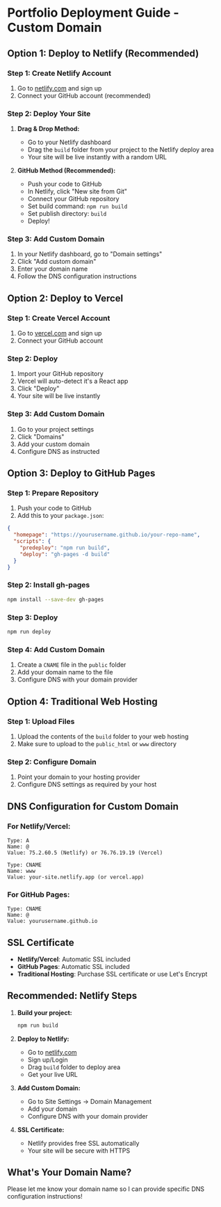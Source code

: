 # Portfolio Deployment Guide - Custom Domain

## Option 1: Deploy to Netlify (Recommended)

### Step 1: Create Netlify Account
1. Go to [netlify.com](https://netlify.com) and sign up
2. Connect your GitHub account (recommended)

### Step 2: Deploy Your Site
1. **Drag & Drop Method:**
   - Go to your Netlify dashboard
   - Drag the `build` folder from your project to the Netlify deploy area
   - Your site will be live instantly with a random URL

2. **GitHub Method (Recommended):**
   - Push your code to GitHub
   - In Netlify, click "New site from Git"
   - Connect your GitHub repository
   - Set build command: `npm run build`
   - Set publish directory: `build`
   - Deploy!

### Step 3: Add Custom Domain
1. In your Netlify dashboard, go to "Domain settings"
2. Click "Add custom domain"
3. Enter your domain name
4. Follow the DNS configuration instructions

## Option 2: Deploy to Vercel

### Step 1: Create Vercel Account
1. Go to [vercel.com](https://vercel.com) and sign up
2. Connect your GitHub account

### Step 2: Deploy
1. Import your GitHub repository
2. Vercel will auto-detect it's a React app
3. Click "Deploy"
4. Your site will be live instantly

### Step 3: Add Custom Domain
1. Go to your project settings
2. Click "Domains"
3. Add your custom domain
4. Configure DNS as instructed

## Option 3: Deploy to GitHub Pages

### Step 1: Prepare Repository
1. Push your code to GitHub
2. Add this to your `package.json`:
```json
{
  "homepage": "https://yourusername.github.io/your-repo-name",
  "scripts": {
    "predeploy": "npm run build",
    "deploy": "gh-pages -d build"
  }
}
```

### Step 2: Install gh-pages
```bash
npm install --save-dev gh-pages
```

### Step 3: Deploy
```bash
npm run deploy
```

### Step 4: Add Custom Domain
1. Create a `CNAME` file in the `public` folder
2. Add your domain name to the file
3. Configure DNS with your domain provider

## Option 4: Traditional Web Hosting

### Step 1: Upload Files
1. Upload the contents of the `build` folder to your web hosting
2. Make sure to upload to the `public_html` or `www` directory

### Step 2: Configure Domain
1. Point your domain to your hosting provider
2. Configure DNS settings as required by your host

## DNS Configuration for Custom Domain

### For Netlify/Vercel:
```
Type: A
Name: @
Value: 75.2.60.5 (Netlify) or 76.76.19.19 (Vercel)

Type: CNAME
Name: www
Value: your-site.netlify.app (or vercel.app)
```

### For GitHub Pages:
```
Type: CNAME
Name: @
Value: yourusername.github.io
```

## SSL Certificate
- **Netlify/Vercel**: Automatic SSL included
- **GitHub Pages**: Automatic SSL included
- **Traditional Hosting**: Purchase SSL certificate or use Let's Encrypt

## Recommended: Netlify Steps

1. **Build your project:**
   ```bash
   npm run build
   ```

2. **Deploy to Netlify:**
   - Go to [netlify.com](https://netlify.com)
   - Sign up/Login
   - Drag `build` folder to deploy area
   - Get your live URL

3. **Add Custom Domain:**
   - Go to Site Settings → Domain Management
   - Add your domain
   - Configure DNS with your domain provider

4. **SSL Certificate:**
   - Netlify provides free SSL automatically
   - Your site will be secure with HTTPS

## What's Your Domain Name?
Please let me know your domain name so I can provide specific DNS configuration instructions! 